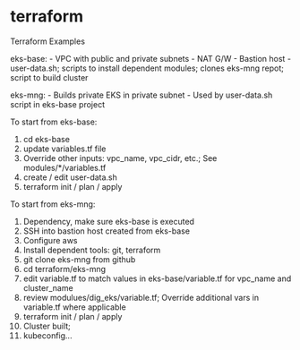 # terraform
Terraform Examples


eks-base:
	- VPC with public and private subnets
	- NAT G/W
	- Bastion host
	- user-data.sh;  scripts to install dependent modules;  clones eks-mng repot; script to build cluster

eks-mng:
	- Builds private EKS in private subnet
        - Used by user-data.sh script in eks-base project


To start from eks-base:
1.  cd eks-base
2.  update variables.tf file
3.  Override other inputs:  vpc_name, vpc_cidr, etc.;  See modules/*/variables.tf
4.  create / edit user-data.sh
5.  terraform init / plan / apply


To start from eks-mng:
1.  Dependency, make sure eks-base is executed
2.  SSH into bastion host created from eks-base
3.  Configure aws 
4.  Install dependent tools:  git, terraform
5.  git clone eks-mng from github
6.  cd terraform/eks-mng
7.  edit variable.tf to match values in eks-base/variable.tf for vpc_name and cluster_name
8.  review modulues/dig_eks/variable.tf;  Override additional vars in variable.tf where applicable
9.  terraform init / plan / apply
10. Cluster built;  
11. kubeconfig...
